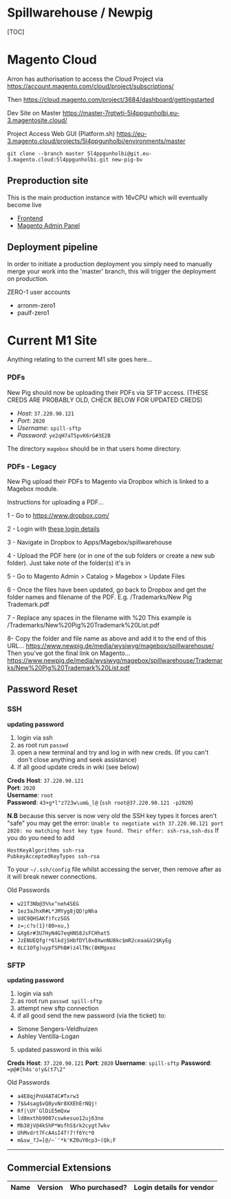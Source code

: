 # Spillwarehouse / Newpig

[TOC]


# Magento Cloud

Arron has authorisation to access the Cloud Project via https://account.magento.com/cloud/project/subscriptions/

Then https://cloud.magento.com/project/3684/dashboard/gettingstarted


Dev Site on Master https://master-7rqtwti-5l4ppgunholbi.eu-3.magentosite.cloud/

Project Access Web GUI (Platform.sh) https://eu-3.magento.cloud/projects/5l4ppgunholbi/environments/master


```
git clone --branch master 5l4ppgunholbi@git.eu-3.magento.cloud:5l4ppgunholbi.git new-pig-bv
```

## Preproduction site
This is the main production instance with 16vCPU which will eventually become live
- [Frontend](https://master-7rqtwti-5l4ppgunholbi.eu-3.magentosite.cloud/)
- [Magento Admin Panel](https://master-7rqtwti-5l4ppgunholbi.eu-3.magentosite.cloud/admin/)


## Deployment pipeline
In order to initiate a production deployment you simply need to manually merge your work into the 'master' branch, this will trigger the deployment on production.


ZERO-1 user accounts
- arronm-zero1
- paulf-zero1





# Current M1 Site

Anything relating to the current M1 site goes here...

### PDFs
New Pig should now be uploading their PDFs via SFTP access.
(THESE CREDS ARE PROBABLY OLD, CHECK BELOW FOR UPDATED CREDS)
- *Host*: `37.220.90.121`
- *Port*: `2020`
- *Username*: `spill-sftp`
- *Password*: `ye2qH7aT5pvK6rG#3E2B`

The directory `magebox` should be in that users home directory.


### PDFs - Legacy

New Pig upload their PDFs to Magento via Dropbox which is linked to a Magebox module.

Instructions for uploading a PDF...

1 - Go to https://www.dropbox.com/

2 - Login with <a href="https://zero1.teamwork.com/#tasks/22540822?c=9440077">these login details</a>

3 - Navigate in Dropbox to Apps/Magebox/spillwarehouse

4 - Upload the PDF here (or in one of the sub folders or create a new sub folder). Just take note of the folder(s) it's in

5 - Go to Magento Admin > Catalog > Magebox > Update Files

6 - Once the files have been updated, go back to Dropbox and get the folder names and filename of the PDF.
E.g. /Trademarks/New Pig Trademark.pdf

7 - Replace any spaces in the filename with %20
This example is /Trademarks/New%20Pig%20Trademark%20List.pdf

8- Copy the folder and file name as above and add it to the end of this URL...
https://www.newpig.de/media/wysiwyg/magebox/spillwarehouse/
Then you've got the final link on Magento...
https://www.newpig.de/media/wysiwyg/magebox/spillwarehouse/Trademarks/New%20Pig%20Trademark%20List.pdf


## Password Reset
### SSH

**updating password**
1. login via ssh 
2. as root run `passwd`
3. open a new terminal and try and log in with new creds. (If you can't don't close anything and seek assistance)
4. If all good update creds in wiki (see below)

**Creds**
**Host**: `37.220.90.121`  
**Port**: `2020`  
**Username**: `root`  
**Password**: `43+g*l"z723w\um&_l@`
(`ssh root@37.220.90.121 -p2020`)

**N.B** because this server is now very old the SSH key types it forces aren't "safe" you may get the error: `Unable to negotiate with 37.220.90.121 port 2020: no matching host key type found. Their offer: ssh-rsa,ssh-dss`
If you do you need to add 
```
HostKeyAlgorithms ssh-rsa
PubkeyAcceptedKeyTypes ssh-rsa
```
To your `~/.ssh/config` file whilst accessing the server, then remove after as it will break newer connections.

Old Passwords
- `w21T3Nb@3%%x^neh4SEG`
- `1ez3aJhxR#L*JMYyg8jQD!pNha`
- `UdC9QHSAKf)fczSGS`
- `z=;c?s(1}!80>xu,}`
- `&Xg6r#3U7HyN4G7eqHNS8JsFCHhat5`
- `JzENUEQfg!*6lkdjSHbfDYl0x0XwnNU8kc$mR2ceaa&V2$KyEg`
- `0LC1Ofg)uypfSPhB#)z4lTNc(8KMgxez`


### SFTP

**updating password**
1. login via ssh
2. as root run `passwd spill-sftp`
3. attempt new sftp connection
4. if all good send the new password (via the ticket) to:
  - Simone Sengers-Veldhuizen 
  - Ashley Ventilla-Logan
5. updated password in this wiki

**Creds**
**Host**: `37.220.90.121`
**Port**: `2020`
**Username**: `spill-sftp`
**Password**: `=p@#[h4s'o!y&(t7\2"`

Old Passwords
- `a4E8qjPnU4AT4C#Txrw3`
- `7$&4sag$vQ8yvNr8XXEhErNQj!`
- ```Rf|\UY`GlDiE5mQxw```
- `ld8mxthb9007cswkesuo12uj63no`
- `Mb38jV@4kShP*WsfhS$rk2cygt7wkv`
- `UhMvdrt7FcA4sI4T!7!f6Yc*0`
- ```m&sw_?J=[@/~`'*k'KZ0uY0cp3~(Qk;F```

---

## Commercial Extensions
| Name | Version | Who purchased? | Login details for vendor |
|-|-|-|-|
